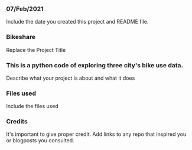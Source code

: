 ### 07/Feb/2021
Include the date you created this project and README file.

### Bikeshare
Replace the Project Title

### This is a python code of exploring three city's bike use data.
Describe what your project is about and what it does

### Files used
Include the files used

### Credits
It's important to give proper credit. Add links to any repo that inspired you or blogposts you consulted.

